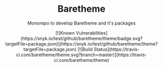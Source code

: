 <h1 align="center">Baretheme</h1>
<p align="center">Monorepo to develop Baretheme and it's packages</p>
<p align="center">
[![Known Vulnerabilities](https://snyk.io/test/github/baretheme/theme/badge.svg?targetFile=package.json)](https://snyk.io/test/github/baretheme/theme?targetFile=package.json) [![Build Status](https://travis-ci.com/baretheme/theme.svg?branch=master)](https://travis-ci.com/baretheme/theme)
</p>